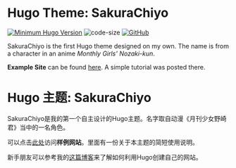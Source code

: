 # Hugo Theme: SakuraChiyo
[![Minimum Hugo Version](https://img.shields.io/static/v1?label=min-HUGO-version&message=>=v0.143.0&color=blue&logo=hugo)](https://github.com/gohugoio/hugo/releases/tag/v0.143.0)
![code-size](https://img.shields.io/github/languages/code-size/realyezhihao/hugo-SakuraChiyo)
[![GitHub](https://img.shields.io/github/license/realyezhihao/hugo-SakuraChiyo)](https://github.com/realyezhihao/hugo-SakuraChiyo/blob/main/LICENSE)

SakuraChiyo is the first Hugo theme designed on my own. The name is from a character in an anime *Monthly Girls' Nozaki-kun*.

**Example Site** can be found [here](https://realyezhihao.github.io/hugo-SakuraChiyo/). A simple tutorial was posted there.

# Hugo 主题: SakuraChiyo
SakuraChiyo是我的第一个自主设计的Hugo主题。名字取自动漫《月刊少女野崎君》当中的一名角色。

可以点击[此处](https://realyezhihao.github.io/hugo-SakuraChiyo/)访问**样例网站**。里面有一份关于本主题的简短使用说明。

新手朋友可以参考我的[这篇博客](https://realyezhihao.github.io/zh-cn/posts/从零开始的hugo建站生活/)来了解如何利用Hugo创建自己的网站。
